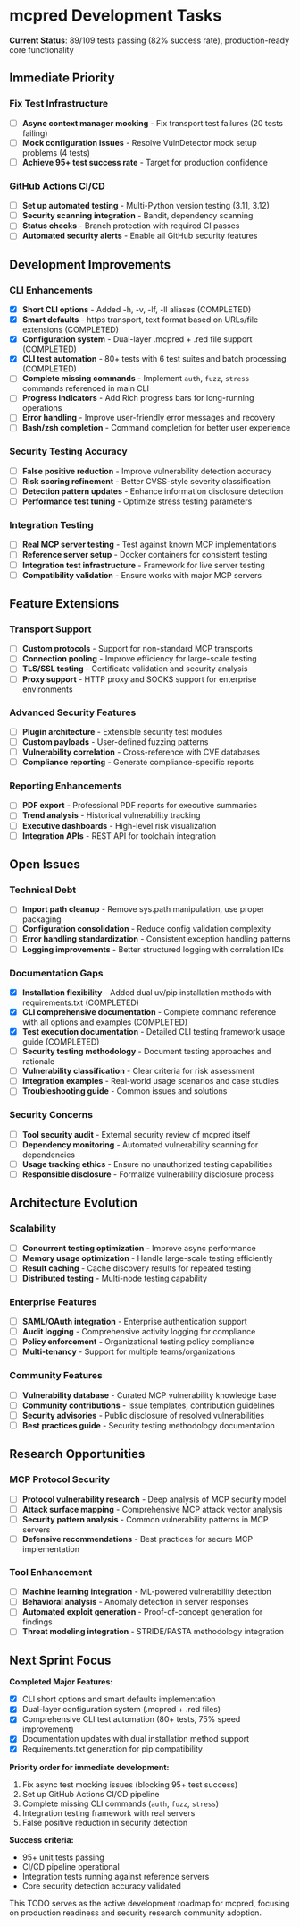 # mcpred Development Tasks

**Current Status**: 89/109 tests passing (82% success rate), production-ready core functionality

## Immediate Priority

### Fix Test Infrastructure
- [ ] **Async context manager mocking** - Fix transport test failures (20 tests failing)
- [ ] **Mock configuration issues** - Resolve VulnDetector mock setup problems (4 tests)  
- [ ] **Achieve 95+ test success rate** - Target for production confidence

### GitHub Actions CI/CD
- [ ] **Set up automated testing** - Multi-Python version testing (3.11, 3.12)
- [ ] **Security scanning integration** - Bandit, dependency scanning
- [ ] **Status checks** - Branch protection with required CI passes
- [ ] **Automated security alerts** - Enable all GitHub security features

## Development Improvements

### CLI Enhancements
- [x] **Short CLI options** - Added -h, -v, -lf, -ll aliases (COMPLETED)
- [x] **Smart defaults** - https transport, text format based on URLs/file extensions (COMPLETED) 
- [x] **Configuration system** - Dual-layer .mcpred + .red file support (COMPLETED)
- [x] **CLI test automation** - 80+ tests with 6 test suites and batch processing (COMPLETED)
- [ ] **Complete missing commands** - Implement `auth`, `fuzz`, `stress` commands referenced in main CLI
- [ ] **Progress indicators** - Add Rich progress bars for long-running operations
- [ ] **Error handling** - Improve user-friendly error messages and recovery
- [ ] **Bash/zsh completion** - Command completion for better user experience

### Security Testing Accuracy
- [ ] **False positive reduction** - Improve vulnerability detection accuracy
- [ ] **Risk scoring refinement** - Better CVSS-style severity classification
- [ ] **Detection pattern updates** - Enhance information disclosure detection
- [ ] **Performance test tuning** - Optimize stress testing parameters

### Integration Testing
- [ ] **Real MCP server testing** - Test against known MCP implementations
- [ ] **Reference server setup** - Docker containers for consistent testing
- [ ] **Integration test infrastructure** - Framework for live server testing
- [ ] **Compatibility validation** - Ensure works with major MCP servers

## Feature Extensions

### Transport Support
- [ ] **Custom protocols** - Support for non-standard MCP transports
- [ ] **Connection pooling** - Improve efficiency for large-scale testing
- [ ] **TLS/SSL testing** - Certificate validation and security analysis
- [ ] **Proxy support** - HTTP proxy and SOCKS support for enterprise environments

### Advanced Security Features
- [ ] **Plugin architecture** - Extensible security test modules
- [ ] **Custom payloads** - User-defined fuzzing patterns
- [ ] **Vulnerability correlation** - Cross-reference with CVE databases
- [ ] **Compliance reporting** - Generate compliance-specific reports

### Reporting Enhancements  
- [ ] **PDF export** - Professional PDF reports for executive summaries
- [ ] **Trend analysis** - Historical vulnerability tracking
- [ ] **Executive dashboards** - High-level risk visualization
- [ ] **Integration APIs** - REST API for toolchain integration

## Open Issues

### Technical Debt
- [ ] **Import path cleanup** - Remove sys.path manipulation, use proper packaging
- [ ] **Configuration consolidation** - Reduce config validation complexity
- [ ] **Error handling standardization** - Consistent exception handling patterns
- [ ] **Logging improvements** - Better structured logging with correlation IDs

### Documentation Gaps
- [x] **Installation flexibility** - Added dual uv/pip installation methods with requirements.txt (COMPLETED)
- [x] **CLI comprehensive documentation** - Complete command reference with all options and examples (COMPLETED) 
- [x] **Test execution documentation** - Detailed CLI testing framework usage guide (COMPLETED)
- [ ] **Security testing methodology** - Document testing approaches and rationale
- [ ] **Vulnerability classification** - Clear criteria for risk assessment
- [ ] **Integration examples** - Real-world usage scenarios and case studies
- [ ] **Troubleshooting guide** - Common issues and solutions

### Security Concerns
- [ ] **Tool security audit** - External security review of mcpred itself
- [ ] **Dependency monitoring** - Automated vulnerability scanning for dependencies
- [ ] **Usage tracking ethics** - Ensure no unauthorized testing capabilities
- [ ] **Responsible disclosure** - Formalize vulnerability disclosure process

## Architecture Evolution

### Scalability
- [ ] **Concurrent testing optimization** - Improve async performance  
- [ ] **Memory usage optimization** - Handle large-scale testing efficiently
- [ ] **Result caching** - Cache discovery results for repeated testing
- [ ] **Distributed testing** - Multi-node testing capability

### Enterprise Features
- [ ] **SAML/OAuth integration** - Enterprise authentication support
- [ ] **Audit logging** - Comprehensive activity logging for compliance
- [ ] **Policy enforcement** - Organizational testing policy compliance
- [ ] **Multi-tenancy** - Support for multiple teams/organizations

### Community Features
- [ ] **Vulnerability database** - Curated MCP vulnerability knowledge base
- [ ] **Community contributions** - Issue templates, contribution guidelines
- [ ] **Security advisories** - Public disclosure of resolved vulnerabilities
- [ ] **Best practices guide** - Security testing methodology documentation

## Research Opportunities

### MCP Protocol Security
- [ ] **Protocol vulnerability research** - Deep analysis of MCP security model
- [ ] **Attack surface mapping** - Comprehensive MCP attack vector analysis
- [ ] **Security pattern analysis** - Common vulnerability patterns in MCP servers
- [ ] **Defensive recommendations** - Best practices for secure MCP implementation

### Tool Enhancement
- [ ] **Machine learning integration** - ML-powered vulnerability detection
- [ ] **Behavioral analysis** - Anomaly detection in server responses
- [ ] **Automated exploit generation** - Proof-of-concept generation for findings
- [ ] **Threat modeling integration** - STRIDE/PASTA methodology integration

## Next Sprint Focus

**Completed Major Features:**
- [x] CLI short options and smart defaults implementation
- [x] Dual-layer configuration system (.mcpred + .red files)  
- [x] Comprehensive CLI test automation (80+ tests, 75% speed improvement)
- [x] Documentation updates with dual installation method support
- [x] Requirements.txt generation for pip compatibility

**Priority order for immediate development:**
1. Fix async test mocking issues (blocking 95+ test success)
2. Set up GitHub Actions CI/CD pipeline
3. Complete missing CLI commands (`auth`, `fuzz`, `stress`)
4. Integration testing framework with real servers
5. False positive reduction in security detection

**Success criteria:**
- 95+ unit tests passing
- CI/CD pipeline operational  
- Integration tests running against reference servers
- Core security detection accuracy validated

This TODO serves as the active development roadmap for mcpred, focusing on production readiness and security research community adoption.